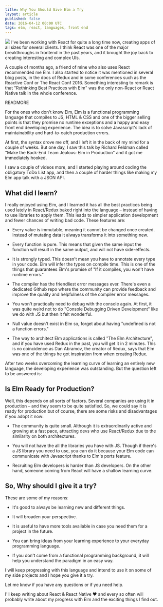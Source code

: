 ```yaml
---
title: Why You Should Give Elm a Try
layout: article
published: false
date: 2016-04-12 00:00 UTC
tags: elm, react, languages, front end
---
```

![](/images/elm.png)
I've been working with React for quite a long time now, creating apps of all
sizes for several clients. I think React was one of the major breakthroughs in
frontend in the past years, and it brought the joy back to creating interesting and complex UIs.

A couple of months ago, a friend of mine who also uses React recommended me Elm.
I also started to notice it was mentioned in several blog posts, in the docs
of Redux and in some conferences such as the Reactive Conf or The React Conf
2016. Something interesting to remark is that "Rethinking Best Practices with
Elm" was the only non-React or React Native talk in the whole conference.

READMORE

For the ones who don't know Elm, Elm is a functional programming language that
compiles to JS, HTML & CSS and one of the bigger selling points is that they
promise no runtime exceptions and a happy and easy front end developing
experience. The idea is to solve Javascript's lack of maintainability and
hard-to-catch production errors.

At first, the syntax drove me off, and I left it in the back of my mind for a
couple of weeks. But one day, I saw this talk by Richard Feldman called "Make
the Back-End Team Jealous: Elm in Production" and it got me immediately hooked.

I saw a couple of videos more, and I started playing around coding the
obligatory ToDo List app, and then a couple of harder things like making my Elm
app talk with a JSON API.

## What did I learn?

I really enjoyed using Elm, and I learned it has all the best practices being
used lately in React/Redux baked right into the language – instead of having to
use libraries to apply them. This leads to simpler application development and
fewer chances of writing bad code. These features are:

- Every value is immutable, meaning it cannot be changed once created. Instead
  of mutating data it always transforms it into something new.

- Every function is pure. This means that given the same input the function will
  result in the same output, and will not have side-effects. 

- It is strongly typed. This doesn't mean you have to annotate every type in
  your code. Elm will infer the types on compile time. This is one of the things
that guarantees Elm's promise of "If it compiles, you won't have runtime
errors."

- The compiler has the friendliest error messages ever. There's even a dedicated
  Github repo where the community can provide feedback and improve the quality
and helpfulness of the compiler error messages.

- You won't practically need to debug with the console again. At first, it was
  quite weird not to do "Console Debugging Driven Development" like we do with
JS but then it felt wonderful.

- Null value doesn't exist in Elm so, forget about having "undefined is not a
  function errors." 

- The way to architect Elm applications is called "The Elm Architecture", and if
  you have used Redux in the past, you will get it in 2 minutes. This is no
coincidence as Dan Abramov, the creator of Redux, says that Elm was one of the
things he got inspiration from when creating Redux.

After two weeks overcoming the learning curve of learning an entirely new
language, the developing experience was outstanding. But the question left to be
answered is:

## Is Elm Ready for Production?
Well, this depends on all sorts of factors. Several companies are using it in
production – and they seem to be quite satisfied. So, we could say it is ready
for production but of course, there are some risks and disadvantages if you
adopt it now: 

- The community is quite small. Although it is extraordinarily active and
  growing at a fast pace, attracting devs who use React/Redux due to the
similarity on both architectures. 

- You will not have the all the libraries you have with JS. Though if there's a
  JS library you need to use, you can do it because your Elm code can
communicate with Javascript thanks to Elm's ports feature.

- Recruiting Elm developers is harder than JS developers. On the other hand,
  someone coming from React will have a shallow learning curve.

## So, Why should I give it a try?

These are some of my reasons:

- It's good to always be learning new and different things.

- It will broaden your perspective.

- It is useful to have more tools available in case you need them for a project
  in the future.

- You can bring ideas from your learning experience to your everyday programming
  language.

- If you don't come from a functional programming background, it will help you
  understand the paradigm in an easy way.

I will keep progressing with this language and intend to use it on some of my
side projects and I hope you give it a try. 

Let me know if you have any questions or if you need help. 

I'll keep writing about React & React Native &#10084; and every so often will probably write
about my progress with Elm and the exciting things I find out.





